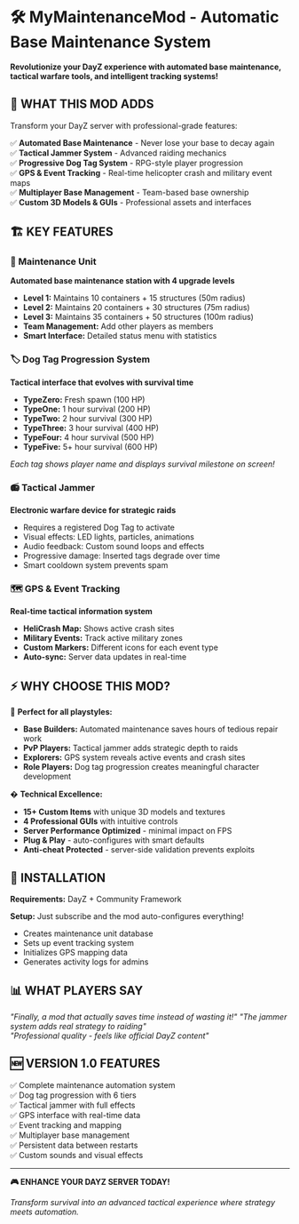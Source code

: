# 🛠️ MyMaintenanceMod - Automatic Base Maintenance System

**Revolutionize your DayZ experience with automated base maintenance, tactical warfare tools, and intelligent tracking systems!**

## 🎯 WHAT THIS MOD ADDS

Transform your DayZ server with professional-grade features:

✅ **Automated Base Maintenance** - Never lose your base to decay again  
✅ **Tactical Jammer System** - Advanced raiding mechanics  
✅ **Progressive Dog Tag System** - RPG-style player progression  
✅ **GPS & Event Tracking** - Real-time helicopter crash and military event maps  
✅ **Multiplayer Base Management** - Team-based base ownership  
✅ **Custom 3D Models & GUIs** - Professional assets and interfaces

## 🏗️ KEY FEATURES

### 🔧 Maintenance Unit
**Automated base maintenance station with 4 upgrade levels**
- **Level 1:** Maintains 10 containers + 15 structures (50m radius)
- **Level 2:** Maintains 20 containers + 30 structures (75m radius) 
- **Level 3:** Maintains 35 containers + 50 structures (100m radius)
- **Team Management:** Add other players as members
- **Smart Interface:** Detailed status menu with statistics

### 🏷️ Dog Tag Progression System
**Tactical interface that evolves with survival time**
- **TypeZero:** Fresh spawn (100 HP)
- **TypeOne:** 1 hour survival (200 HP)
- **TypeTwo:** 2 hour survival (300 HP)
- **TypeThree:** 3 hour survival (400 HP)
- **TypeFour:** 4 hour survival (500 HP)
- **TypeFive:** 5+ hour survival (600 HP)

*Each tag shows player name and displays survival milestone on screen!*

### 📻 Tactical Jammer
**Electronic warfare device for strategic raids**
- Requires a registered Dog Tag to activate
- Visual effects: LED lights, particles, animations
- Audio feedback: Custom sound loops and effects
- Progressive damage: Inserted tags degrade over time
- Smart cooldown system prevents spam

### 🗺️ GPS & Event Tracking
**Real-time tactical information system**
- **HeliCrash Map:** Shows active crash sites
- **Military Events:** Track active military zones
- **Custom Markers:** Different icons for each event type
- **Auto-sync:** Server data updates in real-time

## ⚡ WHY CHOOSE THIS MOD?

🎯 **Perfect for all playstyles:**
- **Base Builders:** Automated maintenance saves hours of tedious repair work
- **PvP Players:** Tactical jammer adds strategic depth to raids  
- **Explorers:** GPS system reveals active events and crash sites
- **Role Players:** Dog tag progression creates meaningful character development

� **Technical Excellence:**
- **15+ Custom Items** with unique 3D models and textures
- **4 Professional GUIs** with intuitive controls
- **Server Performance Optimized** - minimal impact on FPS
- **Plug & Play** - auto-configures with smart defaults
- **Anti-cheat Protected** - server-side validation prevents exploits

## 🚀 INSTALLATION

**Requirements:** DayZ + Community Framework

**Setup:** Just subscribe and the mod auto-configures everything!
- Creates maintenance unit database
- Sets up event tracking system  
- Initializes GPS mapping data
- Generates activity logs for admins

## 📊 WHAT PLAYERS SAY

*"Finally, a mod that actually saves time instead of wasting it!"*
*"The jammer system adds real strategy to raiding"*  
*"Professional quality - feels like official DayZ content"*

## 🆕 VERSION 1.0 FEATURES

✅ Complete maintenance automation system  
✅ Dog tag progression with 6 tiers  
✅ Tactical jammer with full effects  
✅ GPS interface with real-time data  
✅ Event tracking and mapping  
✅ Multiplayer base management  
✅ Persistent data between restarts  
✅ Custom sounds and visual effects

---

**🎮 ENHANCE YOUR DAYZ SERVER TODAY!**

*Transform survival into an advanced tactical experience where strategy meets automation.*

